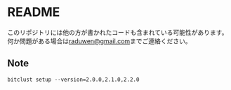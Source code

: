 README
======

このリポジトリには他の方が書かれたコードも含まれている可能性があります。
何か問題がある場合は<raduwen@gmail.com>までご連絡ください。

Note
----

```
bitclust setup --version=2.0.0,2.1.0,2.2.0
```
